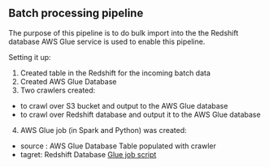 ## Batch processing pipeline

The purpose of this pipeline is to do bulk import into the the Redshift database
AWS Glue service is used to enable this pipeline.

Setting it up:
1. Created table in the Redshift for the incoming batch data
2. Created AWS Glue Database
3. Two crawlers created:
 -  to crawl over S3 bucket and output to the AWS Glue database
 -  to crawl over Redshift database and output it to the AWS Glue database
4. AWS Glue job (in Spark and Python) was created: 
 -  source : AWS Glue Database Table populated with crawler
 -  tagret: Redshift Database
 [Glue job script]()


